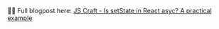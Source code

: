 👨‍💻 Full blogpost here: [JS Craft - Is setState in React asyc? A practical example](https://www.js-craft.io/blog/is-setstate-in-react-asyc-practical-example/)